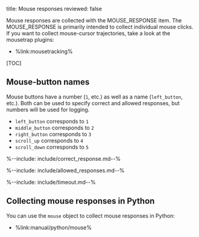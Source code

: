 title: Mouse responses
reviewed: false

Mouse responses are collected with the MOUSE_RESPONSE item. The MOUSE_RESPONSE is primarily intended to collect individual mouse clicks. If you want to collect mouse-cursor trajectories, take a look at the mousetrap plugins:

- %link:mousetracking%

[TOC]

## Mouse-button names

Mouse buttons have a number (`1`, etc.) as well as a name (`left_button`, etc.). Both can be used to specify correct and allowed responses, but numbers will be used for logging.

- `left_button` corresponds to `1`
- `middle_button` corresponds to `2`
- `right_button` corresponds to `3`
- `scroll_up` corresponds to `4`
- `scroll_down` corresponds to `5`

%--include: include/correct_response.md--%

%--include: include/allowed_responses.md--%

%--include: include/timeout.md--%

## Collecting mouse responses in Python

You can use the `mouse` object to collect mouse responses in Python:

- %link:manual/python/mouse%
